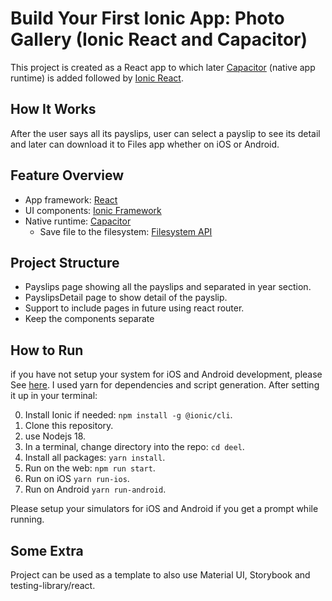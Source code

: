 # Build Your First Ionic App: Photo Gallery (Ionic React and Capacitor)

This project is created as a React app to which later [Capacitor](https://capacitor.ionicframework.com) (native app runtime) is added followed by [Ionic React](https://ionicframework.com/docs/react).

## How It Works

After the user says all its payslips, user can select a payslip to see its detail and later can download it to Files app whether on iOS or Android.

## Feature Overview
* App framework: [React](https://reactjs.org/)
* UI components: [Ionic Framework](https://ionicframework.com/docs/components)
* Native runtime: [Capacitor](https://capacitor.ionicframework.com)
  * Save file to the filesystem: [Filesystem API](https://capacitor.ionicframework.com/docs/apis/filesystem)

## Project Structure
* Payslips page showing all the payslips and separated in year section.
* PayslipsDetail page to show detail of the payslip.
* Support to include pages in future using react router.
* Keep the components separate

## How to Run

if you have not setup your system for iOS and Android development, please See [here](https://capacitorjs.com/docs/getting-started/environment-setup). I used yarn for dependencies and script generation. After setting it up in your terminal:

0) Install Ionic if needed: `npm install -g @ionic/cli`.
1) Clone this repository.
2) use Nodejs 18.
2) In a terminal, change directory into the repo: `cd deel`.
3) Install all packages: `yarn install`.
4) Run on the web: `npm run start`.
5) Run on iOS `yarn run-ios`.
6) Run on Android `yarn run-android`.

Please setup your simulators for iOS and Android if you get a prompt while running.

## Some Extra

Project can be used as a template to also use Material UI, Storybook and testing-library/react.
